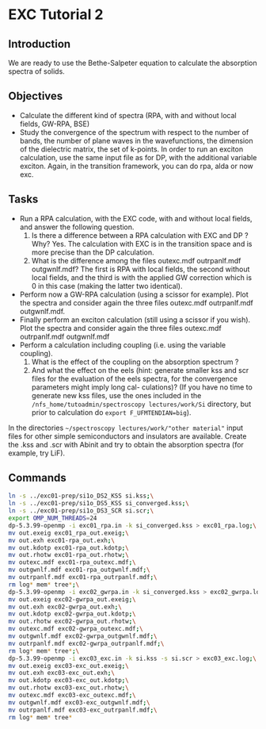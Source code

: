 EXC Tutorial 2
======================

Introduction
--------------

We are ready to use the Bethe-Salpeter equation to calculate the absorption spectra of solids.

Objectives
-------------

* Calculate the different kind of spectra (RPA, with and without local fields, GW-RPA, BSE)
* Study the convergence of the spectrum with respect to the number of bands, the number of plane waves in the wavefunctions, the dimension of the dielectric matrix, the set of k-points.
    In order to run an exciton calculation, use the same input file as for DP, with the additional variable exciton. Again, in the transition framework, you can do rpa, alda or now exc.

Tasks
-----------------

* Run a RPA calculation, with the EXC code, with and without local fields, and answer the following question.
    1. Is there a difference between a RPA calculation with EXC and DP ? Why?
        Yes. The calculation with EXC is in the transition space and is more precise than the DP calculation.
    2. What is the difference among the files outexc.mdf outrpanlf.mdf outgwnlf.mdf?
        The first is RPA with local fields, the second without local fields, and the third is with the applied GW correction which is 0 in this case (making the latter two identical).
* Perform now a GW-RPA calculation (using a scissor for example). Plot the spectra and consider again the three files outexc.mdf outrpanlf.mdf outgwnlf.mdf.
* Finally perform an exciton calculation (still using a scissor if you wish). Plot the spectra and consider again the three files outexc.mdf outrpanlf.mdf outgwnlf.mdf
* Perform a calculation including coupling (i.e. using the variable coupling).
    1. What is the effect of the coupling on the absorption spectrum ?
    2. And what the effect on the eels (hint: generate smaller kss and scr files for the evaluation of the eels spectra, for the convergence parameters might imply long cal- culations)? (If you have no time to generate new kss files, use the ones included in the `/nfs_home/tutoadmin/spectroscopy lectures/work/Si` directory, but prior to calculation do `export F_UFMTENDIAN=big`).

In the directories `~/spectroscopy lectures/work/"other material"` input files for other simple semiconductors and insulators are available. Create the .kss and .scr with Abinit and try to obtain the absorption spectra (for example, try LiF).

Commands
--------------------
```bash
ln -s ../exc01-prep/si1o_DS2_KSS si.kss;\
ln -s ../exc01-prep/si1o_DS5_KSS si_converged.kss;\
ln -s ../exc01-prep/si1o_DS3_SCR si.scr;\
export OMP_NUM_THREADS=24
dp-5.3.99-openmp -i exc01_rpa.in -k si_converged.kss > exc01_rpa.log;\
mv out.exeig exc01_rpa_out.exeig;\
mv out.exh exc01-rpa_out.exh;\
mv out.kdotp exc01-rpa_out.kdotp;\
mv out.rhotw exc01-rpa_out.rhotw;\
mv outexc.mdf exc01-rpa_outexc.mdf;\
mv outgwnlf.mdf exc01-rpa_outgwnlf.mdf;\
mv outrpanlf.mdf exc01-rpa_outrpanlf.mdf;\
rm log* mem* tree*;\
dp-5.3.99-openmp -i exc02_gwrpa.in -k si_converged.kss > exc02_gwrpa.log;\
mv out.exeig exc02-gwrpa_out.exeig;\
mv out.exh exc02-gwrpa_out.exh;\
mv out.kdotp exc02-gwrpa_out.kdotp;\
mv out.rhotw exc02-gwrpa_out.rhotw;\
mv outexc.mdf exc02-gwrpa_outexc.mdf;\
mv outgwnlf.mdf exc02-gwrpa_outgwnlf.mdf;\
mv outrpanlf.mdf exc02-gwrpa_outrpanlf.mdf;\
rm log* mem* tree*;\
dp-5.3.99-openmp -i exc03_exc.in -k si.kss -s si.scr > exc03_exc.log;\
mv out.exeig exc03-exc_out.exeig;\
mv out.exh exc03-exc_out.exh;\
mv out.kdotp exc03-exc_out.kdotp;\
mv out.rhotw exc03-exc_out.rhotw;\
mv outexc.mdf exc03-exc_outexc.mdf;\
mv outgwnlf.mdf exc03-exc_outgwnlf.mdf;\
mv outrpanlf.mdf exc03-exc_outrpanlf.mdf;\
rm log* mem* tree*
```

